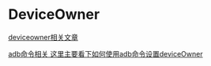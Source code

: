 # DeviceOwner



[deviceowner相关文章](https://blog.csdn.net/qq_23025319/article/details/110457989)

[adb命令相关  这里主要看下如何使用adb命令设置deviceOwner](https://blog.csdn.net/qq_23025319/article/details/110373099)